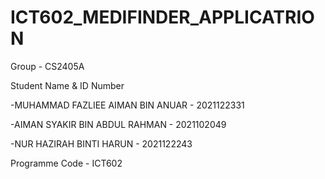 # ICT602_MEDIFINDER_APPLICATRION
Group - CS2405A 

Student Name & ID Number

-MUHAMMAD FAZLIEE AIMAN BIN ANUAR - 2021122331

-AIMAN SYAKIR BIN ABDUL RAHMAN - 2021102049

-NUR HAZIRAH BINTI HARUN - 2021122243

Programme Code - ICT602
